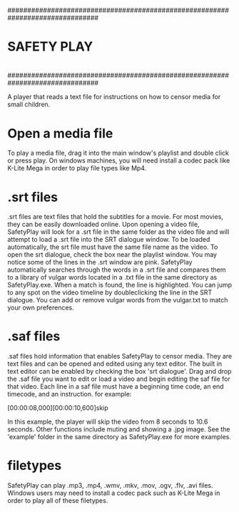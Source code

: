 ###############################################################################
#                                                                             #
#                                 SAFETY PLAY                                 #
#                                                                             #
###############################################################################

A player that reads a text file for instructions on how to censor media for small children.

# Open a media file
To play a media file, drag it into the main window's playlist and double click or press play. On windows machines, you will need install a codec pack like K-Lite Mega in order to play file types like Mp4.

# .srt files
.srt files are text files that hold the subtitles for a movie. For most movies, they can be easily downloaded online. Upon opening a video file, SafetyPlay will look for a .srt file in the same folder as the video file and will attempt to load a .srt file into the SRT dialogue window. To be loaded automatically, the srt file must have the same file name as the video. To open the srt dialogue, check the box near the playlist window. You may notice some of the lines in the .srt window are pink. SafetyPlay automatically searches through the words in a .srt file and compares them to a library of vulgar words located in a .txt file in the same directory as SafetyPlay.exe. When a match is found, the line is highlighted. You can jump to any spot on the video timeline by doubleclicking the line in the SRT dialogue. You can add or remove vulgar words from the vulgar.txt to match your own preferences.

# .saf files 
.saf files hold information that enables SafetyPlay to censor media. They are text files and can be opened and edited using any text editor. The built in text editor can be enabled by checking the box 'srt dialogue'. Drag and drop the .saf file you want to edit or load a video and begin editing the saf file for that video. Each line in a saf file must have a beginning time code, an end timecode, and an instruction. for example:

[00:00:08,000][00:00:10,600]skip

In this example, the player will skip the video from 8 seconds to 10.6 seconds. Other functions include muting and showing a .jpg image. See the 'example' folder in the same directory as SafetyPlay.exe for more examples.

# filetypes
SafetyPlay can play .mp3, .mp4, .wmv, .mkv, .mov, .ogv, .flv, .avi files. Windows users may need to install a codec pack such as K-Lite Mega in order to play all of these filetypes.

